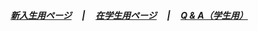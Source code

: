 ##### [新入生用ページ](../index.html)&nbsp;&nbsp;&nbsp;&nbsp; \| &nbsp;&nbsp;&nbsp;&nbsp;[在学生用ページ](./student/index.html)&nbsp;&nbsp;&nbsp;&nbsp; \| &nbsp;&nbsp;&nbsp;&nbsp;[Q & A（学生用）](./student/faq.html)